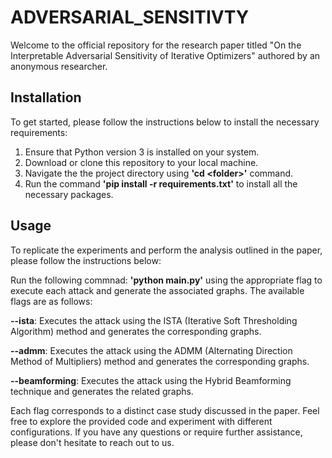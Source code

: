 # ADVERSARIAL_SENSITIVTY

Welcome to the official repository for the research paper titled "On the Interpretable Adversarial Sensitivity of Iterative Optimizers" authored by an anonymous researcher.

## Installation
To get started, please follow the instructions below to install the necessary requirements:

1. Ensure that Python version 3 is installed on your system.
2. Download or clone this repository to your local machine.
3. Navigate the the project directory using **'cd \<folder>'** command.
4. Run the command **'pip install -r requirements.txt'** to install all the necessary packages.

## Usage

To replicate the experiments and perform the analysis outlined in the paper, please follow the instructions below:

Run the following commnad: **'python main.py'** using the appropriate flag to execute each attack and generate the associated graphs. The available flags are as follows:

**--ista**: Executes the attack using the ISTA (Iterative Soft Thresholding Algorithm) method and generates the corresponding graphs.

**--admm**: Executes the attack using the ADMM (Alternating Direction Method of Multipliers) method and generates the corresponding graphs.

**--beamforming**: Executes the attack using the Hybrid Beamforming technique and generates the related graphs.

Each flag corresponds to a distinct case study discussed in the paper.
Feel free to explore the provided code and experiment with different configurations. If you have any questions or require further assistance, please don't hesitate to reach out to us.
